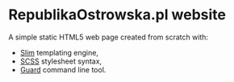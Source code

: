 # RepublikaOstrowska.pl website

A simple static HTML5 web page created from scratch with:

* [Slim](http://slim-lang.com/) templating engine,
* [SCSS](http://sass-lang.com/) stylesheet syntax,
* [Guard](https://github.com/guard/guard) command line tool.
